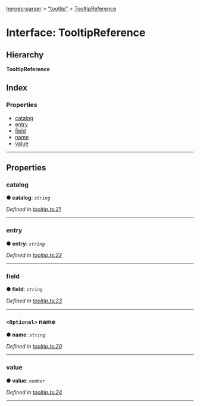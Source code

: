 [heroes-parser](../README.md) > ["tooltip"](../modules/_tooltip_.md) > [TooltipReference](../interfaces/_tooltip_.tooltipreference.md)

# Interface: TooltipReference

## Hierarchy

**TooltipReference**

## Index

### Properties

* [catalog](_tooltip_.tooltipreference.md#catalog)
* [entry](_tooltip_.tooltipreference.md#entry)
* [field](_tooltip_.tooltipreference.md#field)
* [name](_tooltip_.tooltipreference.md#name)
* [value](_tooltip_.tooltipreference.md#value)

---

## Properties

<a id="catalog"></a>

###  catalog

**● catalog**: *`string`*

*Defined in [tooltip.ts:21](https://github.com/joeistas/heroes-parser/blob/be29d1f/src/tooltip.ts#L21)*

___
<a id="entry"></a>

###  entry

**● entry**: *`string`*

*Defined in [tooltip.ts:22](https://github.com/joeistas/heroes-parser/blob/be29d1f/src/tooltip.ts#L22)*

___
<a id="field"></a>

###  field

**● field**: *`string`*

*Defined in [tooltip.ts:23](https://github.com/joeistas/heroes-parser/blob/be29d1f/src/tooltip.ts#L23)*

___
<a id="name"></a>

### `<Optional>` name

**● name**: *`string`*

*Defined in [tooltip.ts:20](https://github.com/joeistas/heroes-parser/blob/be29d1f/src/tooltip.ts#L20)*

___
<a id="value"></a>

###  value

**● value**: *`number`*

*Defined in [tooltip.ts:24](https://github.com/joeistas/heroes-parser/blob/be29d1f/src/tooltip.ts#L24)*

___

